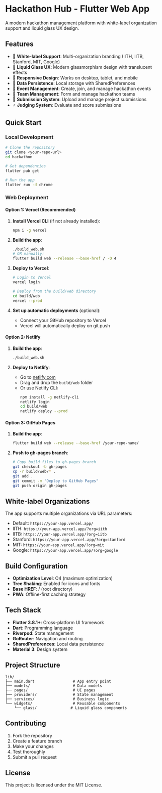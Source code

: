 # Hackathon Hub - Flutter Web App

A modern hackathon management platform with white-label organization support and liquid glass UX design.

## Features

- 🏢 **White-label Support**: Multi-organization branding (IITH, IITB, Stanford, MIT, Google)
- 🎨 **Liquid Glass UX**: Modern glassmorphism design with translucent effects
- 📱 **Responsive Design**: Works on desktop, tablet, and mobile
- 💾 **Data Persistence**: Local storage with SharedPreferences
- 🚀 **Event Management**: Create, join, and manage hackathon events
- 👥 **Team Management**: Form and manage hackathon teams
- 📝 **Submission System**: Upload and manage project submissions
- ⭐ **Judging System**: Evaluate and score submissions

## Quick Start

### Local Development

```bash
# Clone the repository
git clone <your-repo-url>
cd hackathon

# Get dependencies
flutter pub get

# Run the app
flutter run -d chrome
```

### Web Deployment

#### Option 1: Vercel (Recommended)

1. **Install Vercel CLI** (if not already installed):

   ```bash
   npm i -g vercel
   ```

2. **Build the app**:

   ```bash
   ./build_web.sh
   # OR manually:
   flutter build web --release --base-href / -O 4
   ```

3. **Deploy to Vercel**:

   ```bash
   # Login to Vercel
   vercel login

   # Deploy from the build/web directory
   cd build/web
   vercel --prod
   ```

4. **Set up automatic deployments** (optional):
   - Connect your GitHub repository to Vercel
   - Vercel will automatically deploy on git push

#### Option 2: Netlify

1. **Build the app**:

   ```bash
   ./build_web.sh
   ```

2. **Deploy to Netlify**:
   - Go to [netlify.com](https://netlify.com)
   - Drag and drop the `build/web` folder
   - Or use Netlify CLI:
     ```bash
     npm install -g netlify-cli
     netlify login
     cd build/web
     netlify deploy --prod
     ```

#### Option 3: GitHub Pages

1. **Build the app**:

   ```bash
   flutter build web --release --base-href /your-repo-name/
   ```

2. **Push to gh-pages branch**:
   ```bash
   # Copy build files to gh-pages branch
   git checkout -b gh-pages
   cp -r build/web/* .
   git add .
   git commit -m "Deploy to GitHub Pages"
   git push origin gh-pages
   ```

## White-label Organizations

The app supports multiple organizations via URL parameters:

- Default: `https://your-app.vercel.app/`
- IITH: `https://your-app.vercel.app/?org=iith`
- IITB: `https://your-app.vercel.app/?org=iitb`
- Stanford: `https://your-app.vercel.app/?org=stanford`
- MIT: `https://your-app.vercel.app/?org=mit`
- Google: `https://your-app.vercel.app/?org=google`

## Build Configuration

- **Optimization Level**: O4 (maximum optimization)
- **Tree Shaking**: Enabled for icons and fonts
- **Base HREF**: / (root directory)
- **PWA**: Offline-first caching strategy

## Tech Stack

- **Flutter 3.8.1+**: Cross-platform UI framework
- **Dart**: Programming language
- **Riverpod**: State management
- **GoRouter**: Navigation and routing
- **SharedPreferences**: Local data persistence
- **Material 3**: Design system

## Project Structure

```
lib/
├── main.dart                 # App entry point
├── models/                   # Data models
├── pages/                    # UI pages
├── providers/                # State management
├── services/                 # Business logic
└── widgets/                  # Reusable components
    └── glass/               # Liquid glass components
```

## Contributing

1. Fork the repository
2. Create a feature branch
3. Make your changes
4. Test thoroughly
5. Submit a pull request

## License

This project is licensed under the MIT License.
